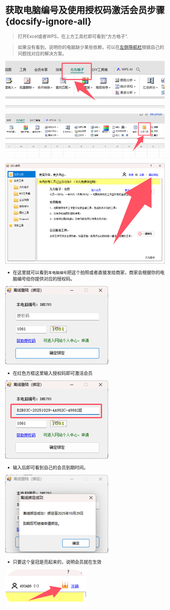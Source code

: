 # 获取电脑编号及使用授权码激活会员步骤 {docsify-ignore-all}

> 打开Excel或者WPS，在上方工具栏即可看到“方方格子”.

> 如果没有看到，说明你的电脑缺少某些依赖，可以在[左侧导航栏](help/qa)根据自己的问题找对应的解决方案。

![](/images/ffcel1.png)

![](/images/ffcel2.png)

![](/images/ffce3.png)

- 在这里就可以看到`本电脑编号`把这个拍照或者直接发给商家，商家会根据你的电脑编号给你提供对应的授权码。

![](/images/ffce4.png)

- 在红色方框这里输入授权码即可激活会员

![](/images/ffce5.png)

- 输入后即可看到自己的会员到期时间。 

![](/images/ffce6.png)

- 只要这个皇冠是亮起来的，说明会员就在生效

![](/images/QQ20241230-155933.png)



